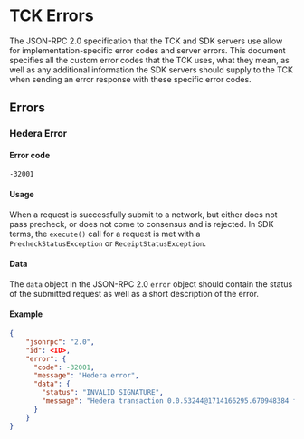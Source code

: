 # TCK Errors

The JSON-RPC 2.0 specification that the TCK and SDK servers use allow for implementation-specific error codes and server errors. This document specifies all the custom error codes that the TCK uses, what they mean, as well as any additional information the SDK servers should supply to the TCK when sending an error response with these specific error codes.

## Errors

### Hedera Error

#### Error code

`-32001`

#### Usage

When a request is successfully submit to a network, but either does not pass precheck, or does not come to consensus and is rejected. In SDK terms, the `execute()` call for a request is met with a `PrecheckStatusException` or `ReceiptStatusException`.

#### Data

The `data` object in the JSON-RPC 2.0 `error` object should contain the status of the submitted request as well as a short description of the error.

#### Example

```json
{
    "jsonrpc": "2.0",
    "id": <ID>,
    "error": {
      "code": -32001,
      "message": "Hedera error",
      "data": {
        "status": "INVALID_SIGNATURE",
        "message": "Hedera transaction 0.0.53244@1714166295.670948384 failed precheck with status INVALID_SIGNATURE"
      }
    }
}

```
